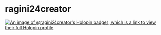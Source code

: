 # ragini24creator
[![An image of @ragini24creator's Holopin badges, which is a link to view their full Holopin profile](https://holopin.me/ragini24creator)](https://holopin.io/@ragini24creator)
